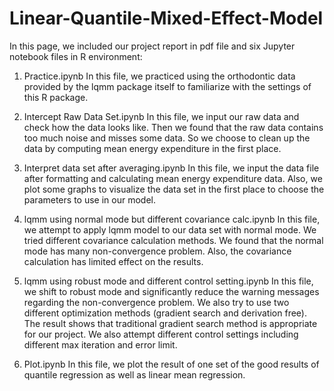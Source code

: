 # Linear-Quantile-Mixed-Effect-Model
In this page, we included our project report in pdf file and six Jupyter notebook files in R environment:
1.	Practice.ipynb
In this file, we practiced using the orthodontic data provided by the lqmm package itself to familiarize with the settings of this R package.

2.	Intercept Raw Data Set.ipynb
In this file, we input our raw data and check how the data looks like. Then we found that the raw data contains too much noise and misses some data. So we choose to clean up the data by computing mean energy expenditure in the first place.

3.	Interpret data set after averaging.ipynb
In this file, we input the data file after formatting and calculating mean energy expenditure data. Also, we plot some graphs to visualize the data set in the first place to choose the parameters to use in our model.

4.	lqmm using normal mode but different covariance calc.ipynb
In this file, we attempt to apply lqmm model to our data set with normal mode. We tried different covariance calculation methods. We found that the normal mode has many non-convergence problem. Also, the covariance calculation has limited effect on the results.

5.	lqmm using robust mode and different control setting.ipynb
In this file, we shift to robust mode and significantly reduce the warning messages regarding the non-convergence problem. We also try to use two different optimization methods (gradient search and derivation free). The result shows that traditional gradient search method is appropriate for our project. We also attempt different control settings including different max iteration and error limit.

6.	Plot.ipynb
In this file, we plot the result of one set of the good results of quantile regression as well as linear mean regression.
